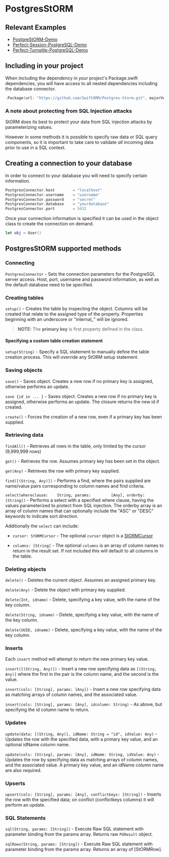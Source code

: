 # PostgresStORM

## Relevant Examples

* [PostgreStORM-Demo](https://github.com/PerfectExamples/PostgreStORM-Demo)
* [Perfect-Session-PostgreSQL-Demo](https://github.com/PerfectExamples/Perfect-Session-PostgreSQL-Demo)
* [Perfect-Turnstile-PostgreSQL-Demo](https://github.com/PerfectExamples/Perfect-Turnstile-PostgreSQL-Demo)


## Including in your project

When including the dependency in your project's Package.swift dependencies, you will have access to all nested dependencies including the database connector.

``` swift
.Package(url: "https://github.com/SwiftORM/Postgres-Storm.git", majorVersion: 1, minor: 0)
```

### A note about protecting from SQL Injection attacks

StORM does its best to protect your data from SQL injection attacks by parameterizing values.

However in some methods it is possible to specify raw data or SQL query components, so it is important to take care to validate *all* incoming data prior to use in a SQL context.


## Creating a connection to your database

In order to connect to your database you will need to specify certain information.

``` swift
PostgresConnector.host        = "localhost"
PostgresConnector.username    = "username"
PostgresConnector.password    = "secret"
PostgresConnector.database    = "yourdatabase"
PostgresConnector.port        = 5432
```

Once your connection information is specified it can be used in the object class to create the connection on demand.

``` swift
let obj = User()
```

## PostgresStORM supported methods

### Connecting

`PostgresConnector` - Sets the connection parameters for the PostgreSQL server access. Host, port, username and password information, as well as the default database need to be specified.

### Creating tables

`setup()` - Creates the table by inspecting the object. Columns will be created that relate to the assigned type of the property. Properties beginning with an underscore or "internal_" will be ignored.

> **NOTE:** The **primary key** is first property defined in the class.

#### Specifying a custom table creation statement

`setup(String)` - Specify a SQL statement to manually define the table creation process. This will override any StORM setup statement.

### Saving objects

`save()` - Saves object. Creates a new row if no primary key is assigned, otherwise performs an update. 

`save {id in ... }` - Saves object. Creates a new row if no primary key is assigned, otherwise performs an update. The closure returns the new id if created.

`create()` - Forces the creation of a new row, even if a primary key has been supplied.

### Retrieving data

`findAll()` - Retrieves all rows in the table, only limited by the cursor (9,999,999 rows)

`get()` - Retrieves the row. Assumes primary key has been set in the object.

`get(Any)` - Retrieves the row with primary key supplied.

`find([(String, Any)])` - Performs a find, where the pairs supplied are name/value pairs corresponding to column names and find criteria.

`select(whereclause:	String,
		params:			[Any],
		orderby:		[String])` - Performs a select with a specified where clause, having the values parameterized to protect from SQL injection. The orderby array is an array of column names that can optionally include the "ASC" or "DESC" keywords to indicate sort direction.

Additionally the `select` can include:

*  `cursor: StORMCursor` - The optional `cursor` object is a [StORMCursor](https://github.com/PerfectlySoft/PerfectDocs/blob/master/guide/StORM-Cursor.md)

*  `columns: [String]` - The optional `columns` is an array of column names to return in the result set. If not included this will default to all columns in the table.

### Deleting objects

`delete()` - Deletes the current object. Assumes an assigned primary key.

`delete(Any)` - Delete the object with primary key supplied.

`delete(Int, idname)` - Delete, specifying a key value, with the name of the key column.

`delete(String, idname)` - Delete, specifying a key value, with the name of the key column.

`delete(UUID, idname)` - Delete, specifying a key value, with the name of the key column.

### Inserts

Each `insert` method will attempt to return the new primary key value.

`insert([(String, Any)])` - Insert a new row specifying data as `[(String, Any)]` where the first in the pair is the column name, and the second is the value.

`insert(cols: [String], params: [Any])` - Insert a new row specifying data as matching arrays of column names, and the associated value.

`insert(cols: [String], params: [Any], idcolumn: String)` - As above, but specifying the id column name to return.


### Updates

`update(data: [(String, Any)], idName: String = "id", idValue: Any)` - Updates the row with the specified data, with a primary key value, and an optional idName column name.

`update(cols: [String], params: [Any], idName: String, idValue: Any)` -  Updates the row by specifying data as matching arrays of column names, and the associated value. A primary key value, and an idName column name are also required.

### Upserts

`upsert(cols: [String], params: [Any], conflictkeys: [String])` - Inserts the row with the specified data; on conflict (conflictkeys columns) it will perform an update.

### SQL Statements

`sql(String, params: [String])` - Execute Raw SQL statement with parameter binding from the params array. Returns raw `PGResult` object.

`sqlRows(String, params: [String])` - Execute Raw SQL statement with parameter binding from the params array. Returns an array of [StORMRow].

